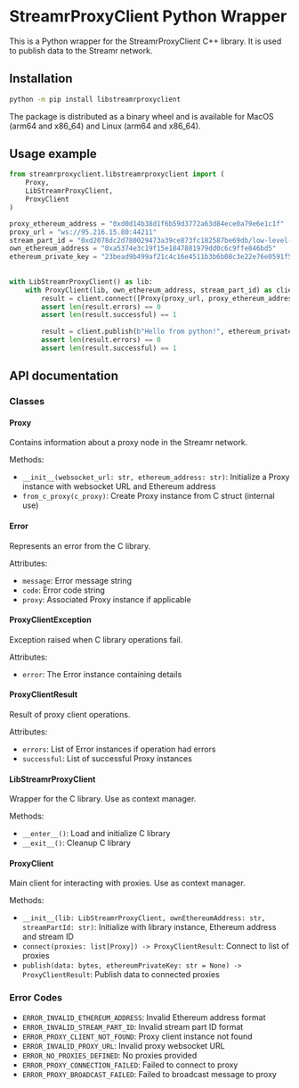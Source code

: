# StreamrProxyClient Python Wrapper

This is a Python wrapper for the StreamrProxyClient C++ library. It is used to publish data to the Streamr network.

## Installation

```bash
python -m pip install libstreamrproxyclient
```
The package is distributed as a binary wheel and is available for MacOS (arm64 and x86_64) and Linux (arm64 and x86_64).

## Usage example

```python
from streamrproxyclient.libstreamrproxyclient import (
    Proxy,
    LibStreamrProxyClient,
    ProxyClient
)

proxy_ethereum_address = "0xd0d14b38d1f6b59d3772a63d84ece0a79e6e1c1f"
proxy_url = "ws://95.216.15.80:44211"
stream_part_id = "0xd2078dc2d780029473a39ce873fc182587be69db/low-level-client#0"
own_ethereum_address = "0xa5374e3c19f15e1847881979dd0c6c9ffe846bd5"
ethereum_private_key = "23bead9b499af21c4c16e4511b3b6b08c3e22e76e0591f5ab5ba8d4c3a5b1820"
 
        
with LibStreamrProxyClient() as lib:
    with ProxyClient(lib, own_ethereum_address, stream_part_id) as client:
        result = client.connect([Proxy(proxy_url, proxy_ethereum_address)])
        assert len(result.errors) == 0
        assert len(result.successful) == 1
        
        result = client.publish(b"Hello from python!", ethereum_private_key)
        assert len(result.errors) == 0
        assert len(result.successful) == 1
```

## API documentation

### Classes

#### Proxy
Contains information about a proxy node in the Streamr network.

Methods:
- `__init__(websocket_url: str, ethereum_address: str)`: Initialize a Proxy instance with websocket URL and Ethereum address
- `from_c_proxy(c_proxy)`: Create Proxy instance from C struct (internal use)

#### Error
Represents an error from the C library.

Attributes:
- `message`: Error message string
- `code`: Error code string 
- `proxy`: Associated Proxy instance if applicable

#### ProxyClientException
Exception raised when C library operations fail.

Attributes:
- `error`: The Error instance containing details

#### ProxyClientResult 
Result of proxy client operations.

Attributes:
- `errors`: List of Error instances if operation had errors
- `successful`: List of successful Proxy instances

#### LibStreamrProxyClient
Wrapper for the C library. Use as context manager.

Methods:
- `__enter__()`: Load and initialize C library
- `__exit__()`: Cleanup C library

#### ProxyClient
Main client for interacting with proxies. Use as context manager.

Methods:
- `__init__(lib: LibStreamrProxyClient, ownEthereumAddress: str, streamPartId: str)`: Initialize with library instance, Ethereum address and stream ID
- `connect(proxies: list[Proxy]) -> ProxyClientResult`: Connect to list of proxies
- `publish(data: bytes, ethereumPrivateKey: str = None) -> ProxyClientResult`: Publish data to connected proxies

### Error Codes

- `ERROR_INVALID_ETHEREUM_ADDRESS`: Invalid Ethereum address format
- `ERROR_INVALID_STREAM_PART_ID`: Invalid stream part ID format  
- `ERROR_PROXY_CLIENT_NOT_FOUND`: Proxy client instance not found
- `ERROR_INVALID_PROXY_URL`: Invalid proxy websocket URL
- `ERROR_NO_PROXIES_DEFINED`: No proxies provided
- `ERROR_PROXY_CONNECTION_FAILED`: Failed to connect to proxy
- `ERROR_PROXY_BROADCAST_FAILED`: Failed to broadcast message to proxy

